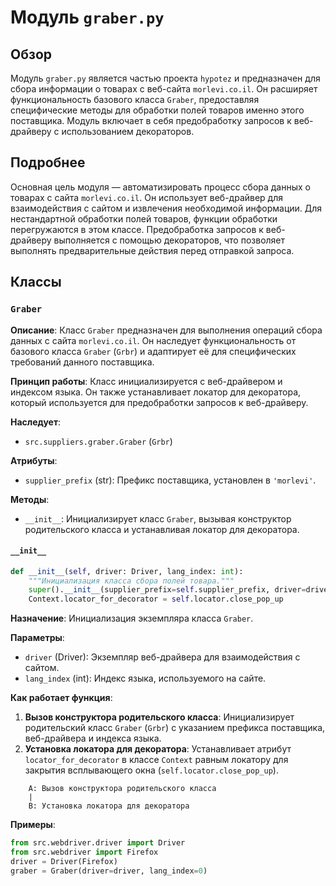 # Модуль `graber.py`

## Обзор

Модуль `graber.py` является частью проекта `hypotez` и предназначен для сбора информации о товарах с веб-сайта `morlevi.co.il`. Он расширяет функциональность базового класса `Graber`, предоставляя специфические методы для обработки полей товаров именно этого поставщика. Модуль включает в себя предобработку запросов к веб-драйверу с использованием декораторов.

## Подробнее

Основная цель модуля — автоматизировать процесс сбора данных о товарах с сайта `morlevi.co.il`. Он использует веб-драйвер для взаимодействия с сайтом и извлечения необходимой информации. Для нестандартной обработки полей товаров, функции обработки перегружаются в этом классе. Предобработка запросов к веб-драйверу выполняется с помощью декораторов, что позволяет выполнять предварительные действия перед отправкой запроса.

## Классы

### `Graber`

**Описание**: Класс `Graber` предназначен для выполнения операций сбора данных с сайта `morlevi.co.il`. Он наследует функциональность от базового класса `Graber` (`Grbr`) и адаптирует её для специфических требований данного поставщика.

**Принцип работы**:
Класс инициализируется с веб-драйвером и индексом языка. Он также устанавливает локатор для декоратора, который используется для предобработки запросов к веб-драйверу.

**Наследует**:
- `src.suppliers.graber.Graber` (`Grbr`)

**Атрибуты**:
- `supplier_prefix` (str): Префикс поставщика, установлен в `'morlevi'`.

**Методы**:
- `__init__`: Инициализирует класс `Graber`, вызывая конструктор родительского класса и устанавливая локатор для декоратора.

#### `__init__`

```python
def __init__(self, driver: Driver, lang_index: int):
    """Инициализация класса сбора полей товара."""
    super().__init__(supplier_prefix=self.supplier_prefix, driver=driver, lang_index=lang_index)
    Context.locator_for_decorator = self.locator.close_pop_up
```

**Назначение**: Инициализация экземпляра класса `Graber`.

**Параметры**:
- `driver` (Driver): Экземпляр веб-драйвера для взаимодействия с сайтом.
- `lang_index` (int): Индекс языка, используемого на сайте.

**Как работает функция**:

1. **Вызов конструктора родительского класса**: Инициализирует родительский класс `Graber` (`Grbr`) с указанием префикса поставщика, веб-драйвера и индекса языка.
2. **Установка локатора для декоратора**: Устанавливает атрибут `locator_for_decorator` в классе `Context` равным локатору для закрытия всплывающего окна (`self.locator.close_pop_up`).

```ascii
    A: Вызов конструктора родительского класса
    |
    B: Установка локатора для декоратора
```

**Примеры**:

```python
from src.webdriver.driver import Driver
from src.webdriver import Firefox
driver = Driver(Firefox)
graber = Graber(driver=driver, lang_index=0)